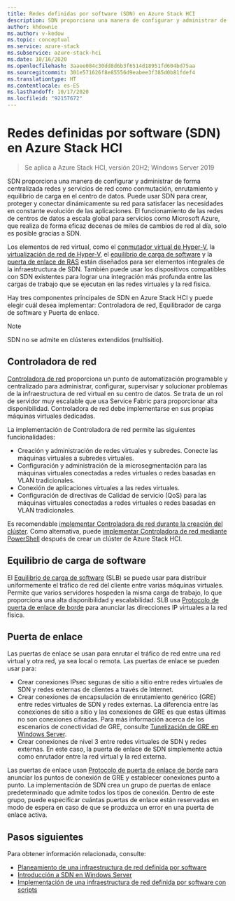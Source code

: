 ```yaml
---
title: Redes definidas por software (SDN) en Azure Stack HCI
description: SDN proporciona una manera de configurar y administrar de forma centralizada redes y servicios de red como conmutación, enrutamiento y equilibrio de carga en el centro de datos.
author: khdownie
ms.author: v-kedow
ms.topic: conceptual
ms.service: azure-stack
ms.subservice: azure-stack-hci
ms.date: 10/16/2020
ms.openlocfilehash: 3aaee084c30dd8d6b3f6514d18951fd604bd75aa
ms.sourcegitcommit: 301e571626f8e85556d9eabee3f385d0b81fdef4
ms.translationtype: HT
ms.contentlocale: es-ES
ms.lasthandoff: 10/17/2020
ms.locfileid: "92157672"
---
```

# <a name="software-defined-networking-sdn-in-azure-stack-hci"></a>Redes definidas por software (SDN) en Azure Stack HCI

> Se aplica a Azure Stack HCI, versión 20H2; Windows Server 2019

SDN proporciona una manera de configurar y administrar de forma centralizada redes y servicios de red como conmutación, enrutamiento y equilibrio de carga en el centro de datos. Puede usar SDN para crear, proteger y conectar dinámicamente su red para satisfacer las necesidades en constante evolución de las aplicaciones. El funcionamiento de las redes de centros de datos a escala global para servicios como Microsoft Azure, que realiza de forma eficaz decenas de miles de cambios de red al día, solo es posible gracias a SDN.

Los elementos de red virtual, como el [conmutador virtual de Hyper-V](/windows-server/virtualization/hyper-v-virtual-switch/hyper-v-virtual-switch), la [virtualización de red de Hyper-V](/windows-server/networking/sdn/technologies/hyper-v-network-virtualization/hyper-v-network-virtualization), el [equilibrio de carga de software](/windows-server/networking/sdn/technologies/network-function-virtualization/software-load-balancing-for-sdn) y la [puerta de enlace de RAS](/windows-server/networking/sdn/technologies/network-function-virtualization/ras-gateway-for-sdn) están diseñados para ser elementos integrales de la infraestructura de SDN. También puede usar los dispositivos compatibles con SDN existentes para lograr una integración más profunda entre las cargas de trabajo que se ejecutan en las redes virtuales y la red física.

Hay tres componentes principales de SDN en Azure Stack HCI y puede elegir cuál desea implementar: Controladora de red, Equilibrador de carga de software y Puerta de enlace.

   > [!NOTE]
   > SDN no se admite en clústeres extendidos (multisitio).

## <a name="network-controller"></a>Controladora de red

[Controladora de red](/windows-server/networking/sdn/technologies/Software-Defined-Networking-Technologies#network-controller) proporciona un punto de automatización programable y centralizado para administrar, configurar, supervisar y solucionar problemas de la infraestructura de red virtual en su centro de datos. Se trata de un rol de servidor muy escalable que usa Service Fabric para proporcionar alta disponibilidad. Controladora de red debe implementarse en sus propias máquinas virtuales dedicadas.

La implementación de Controladora de red permite las siguientes funcionalidades:

- Creación y administración de redes virtuales y subredes. Conecte las máquinas virtuales a subredes virtuales.
- Configuración y administración de la microsegmentación para las máquinas virtuales conectadas a redes virtuales o redes basadas en VLAN tradicionales.
- Conexión de aplicaciones virtuales a las redes virtuales.
- Configuración de directivas de Calidad de servicio (QoS) para las máquinas virtuales conectadas a redes virtuales o redes basadas en VLAN tradicionales.

Es recomendable [implementar Controladora de red durante la creación del clúster](../deploy/create-cluster.md#step-5-sdn-optional). Como alternativa, puede [implementar Controladora de red mediante PowerShell](../deploy/network-controller-powershell.md) después de crear un clúster de Azure Stack HCI.

## <a name="software-load-balancing"></a>Equilibrio de carga de software

El [Equilibrio de carga de software](/windows-server/networking/sdn/technologies/network-function-virtualization/software-load-balancing-for-sdn) (SLB) se puede usar para distribuir uniformemente el tráfico de red del cliente entre varias máquinas virtuales. Permite que varios servidores hospeden la misma carga de trabajo, lo que proporciona una alta disponibilidad y escalabilidad. SLB usa [Protocolo de puerta de enlace de borde](/windows-server/remote/remote-access/bgp/border-gateway-protocol-bgp) para anunciar las direcciones IP virtuales a la red física.

## <a name="gateway"></a>Puerta de enlace

Las puertas de enlace se usan para enrutar el tráfico de red entre una red virtual y otra red, ya sea local o remota. Las puertas de enlace se pueden usar para:

- Crear conexiones IPsec seguras de sitio a sitio entre redes virtuales de SDN y redes externas de clientes a través de Internet.
- Crear conexiones de encapsulación de enrutamiento genérico (GRE) entre redes virtuales de SDN y redes externas. La diferencia entre las conexiones de sitio a sitio y las conexiones de GRE es que estas últimas no son conexiones cifradas. Para más información acerca de los escenarios de conectividad de GRE, consulte [Tunelización de GRE en Windows Server](/windows-server/remote/remote-access/ras-gateway/gre-tunneling-windows-server).
- Crear conexiones de nivel 3 entre redes virtuales de SDN y redes externas. En este caso, la puerta de enlace de SDN simplemente actúa como enrutador entre la red virtual y la red externa.

Las puertas de enlace usan [Protocolo de puerta de enlace de borde](/windows-server/remote/remote-access/bgp/border-gateway-protocol-bgp) para anunciar los puntos de conexión de GRE y establecer conexiones punto a punto. La implementación de SDN crea un grupo de puertas de enlace predeterminado que admite todos los tipos de conexión. Dentro de este grupo, puede especificar cuántas puertas de enlace están reservadas en modo de espera en caso de que se produzca un error en una puerta de enlace activa.

## <a name="next-steps"></a>Pasos siguientes

Para obtener información relacionada, consulte:

- [Planeamiento de una infraestructura de red definida por software](plan-software-defined-networking-infrastructure.md)
- [Introducción a SDN en Windows Server](/windows-server/networking/sdn/software-defined-networking)
- [Implementación de una infraestructura de red definida por software con scripts](/windows-server/networking/sdn/deploy/deploy-a-software-defined-network-infrastructure-using-scripts)
